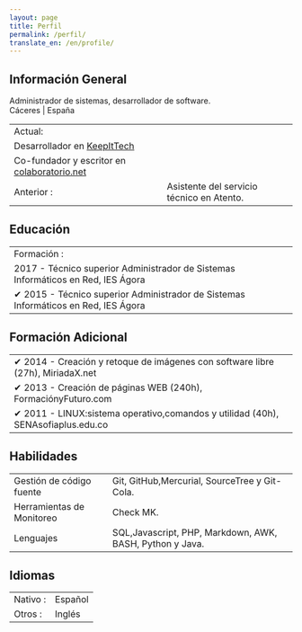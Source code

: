 ```yaml
---
layout: page
title: Perfil
permalink: /perfil/
translate_en: /en/profile/
---
```


## Información General
<p class="profile-description">Administrador de sistemas, desarrollador de software.
<br>
Cáceres | España
</p>

<table class="profile-table">
	<tbody>
		<tr>
			<td class="profile-table-header">Actual:</td>
		</tr>
		<tr>
			<td class="profile-table-info">Desarrollador en <a href="http://keepitech.com" target="_blank">KeepItTech</a></td>
		</tr>
		<tr>
			<td class="profile-table-info">Co-fundador y escritor en <a href="http://colaboratorio.net" target="_blank">colaboratorio.net</a></td>
		</tr>
		<tr>
			<td class="profile-table-header">Anterior :</td>
			<td class="profile-table-info">Asistente del servicio técnico en Atento.</td>
		</tr>
	</tbody>
</table>

## Educación

<table class="profile-table">
	<tbody>
		<tr>
			<td class="profile-table-header">Formación :</td>
		</tr>
		<tr>
			<td class="profile-table-info">2017 - Técnico superior Administrador de Sistemas Informáticos en Red, IES Ágora</td>
		</tr>
		<tr>
			<td class="profile-table-header">✔ 2015 - Técnico superior Administrador de Sistemas Informáticos en Red, IES Ágora</td>
		</tr>
	</tbody>
</table>

## Formación Adicional

<table class="profile-table">
	<tbody>
		<tr>
			<td class="profile-table-info">✔ 2014 - Creación y retoque de imágenes con software libre (27h), MiriadaX.net</td>
		</tr>
		<tr>
			<td class="profile-table-info">✔ 2013 - Creación de páginas WEB (240h), FormaciónyFuturo.com</td>
		</tr>
		<tr>
			<td class="profile-table-info">✔ 2011 - LINUX:sistema operativo,comandos y utilidad (40h), SENAsofiaplus.edu.co</td>
		</tr>
	</tbody>
</table>

## Habilidades

<table class="profile-table">
	<tbody>
		<tr>
			<td class="profile-table-header">Gestión de código fuente</td>
			<td class="profile-table-info">Git, GitHub,Mercurial, SourceTree y Git-Cola.</td>
		</tr>
		<tr>
			<td class="profile-table-header">Herramientas de Monitoreo</td>
			<td class="profile-table-info">Check MK.</td>
		</tr>
		<tr>
			<td class="profile-table-header">Lenguajes</td>
			<td class="profile-table-info">SQL,Javascript, PHP, Markdown, AWK, BASH, Python y Java.</td>
		</tr>
	</tbody>
</table>

## Idiomas

<table class="profile-table">
	<tbody>
		<tr>
			<td class="profile-table-header">Nativo :</td>
			<td class="profile-table-info">Español</td>
		</tr>
		<tr>
			<td class="profile-table-header">Otros :</td>
			<td class="profile-table-info">Inglés</td>
		</tr>
	</tbody>
</table>
